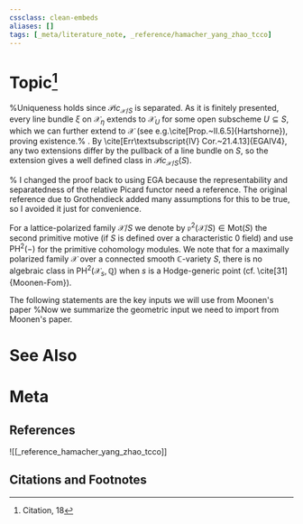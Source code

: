```yaml
---
cssclass: clean-embeds
aliases: []
tags: [_meta/literature_note, _reference/hamacher_yang_zhao_tcco]
---
```

# Topic[^1]



%Uniqueness holds since $\mathscr{P}ic_{\mathcal{X}/S}$ is separated. As it is finitely presented, every line bundle $\xi$ on $\mathcal{X}_\eta$ extends to $\mathcal{X}_U$ for some open subscheme $U \subseteq S$, which we can further extend to $\mathcal{X}$ (see e.g.\cite[Prop.~II.6.5]{Hartshorne}), proving existence.% . By \cite[Err\textsubscript{IV} Cor.~21.4.13]{EGAIV4}, any two extensions differ by the pullback of a line bundle on $S$, so the extension gives a well defined class in $\mathscr{P}ic_{\mathcal{X}/S}(S)$. 

% I changed the proof back to using EGA because the representability and separatedness of the relative Picard functor need a reference. The original reference due to Grothendieck added many assumptions for this to be true, so I avoided it just for convenience. 

For a lattice-polarized family $\mathscr{X}/S$ we denote by $\mathfrak{p}^2(\mathscr{X}/S) \in \mathsf{Mot}(S)$ the second primitive motive (if $S$ is defined over a characteristic $0$ field) and use $\mathrm{PH}^2(-)$ for the primitive cohomology modules. We note that for a maximally polarized family $\mathscr{X}$ over a connected smooth $\mathbb{C}$-variety $S$, there is no algebraic class in $\mathrm{PH}^2(\mathscr{X}_s, \mathbb{Q})$ when $s$ is a Hodge-generic point (cf. \cite[31]{Moonen-Fom}).


 The following statements are the key inputs we will use from Moonen's paper
%Now we summarize the geometric input we need to import from Moonen's paper. 


# See Also

# Meta
## References
![[_reference_hamacher_yang_zhao_tcco]]


## Citations and Footnotes
[^1]: Citation, 18